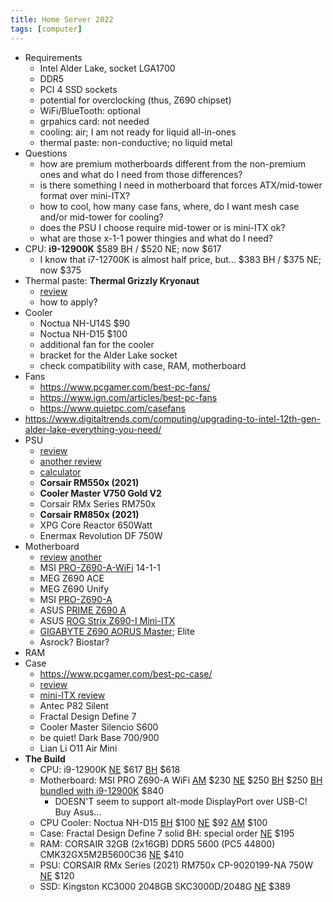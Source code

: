 ```yaml
---
title: Home Server 2022
tags: [computer]
---
```

- Requirements
  - Intel Alder Lake, socket LGA1700
  - DDR5
  - PCI 4 SSD sockets
  - potential for overclocking (thus, Z690 chipset)
  - WiFi/BlueTooth: optional
  - grpahics card: not needed
  - cooling: air; I am not ready for liquid all-in-ones
  - thermal paste: non-conductive; no liquid metal
- Questions
  - how are premium motherboards different from the non-premium ones and what do I need from those differences?
  - is there something I need in motherboard that forces ATX/mid-tower format over mini-ITX?
  - how to cool, how many case fans, where, do I want mesh case and/or mid-tower for cooling?
  - does the PSU I choose require mid-tower or is mini-ITX ok?
  - what are those x-1-1 power thingies and what do I need?
- CPU: **i9-12900K**    $589 BH / $520 NE; now $617
  - I know that i7-12700K is almost half price, but...     $383 BH / $375 NE; now $375
- Thermal paste: **Thermal Grizzly Kryonaut**
  - [review](https://www.tomshardware.com/best-picks/best-thermal-paste)
  - how to apply?
- Cooler
  - Noctua NH-U14S  $90
  - Noctua NH-D15    $100
  - additional fan for the cooler
  - bracket for the Alder Lake socket
  - check compatibility with case, RAM, motherboard
- Fans
  - https://www.pcgamer.com/best-pc-fans/
  - https://www.ign.com/articles/best-pc-fans
  - https://www.quietpc.com/casefans
- https://www.digitaltrends.com/computing/upgrading-to-intel-12th-gen-alder-lake-everything-you-need/
- PSU
  - [review](https://www.tomshardware.com/reviews/best-psus,4229.html)
  - [another review](https://www.digitaltrends.com/computing/best-pc-power-supply/)
  - [calculator](https://www.newegg.com/tools/power-supply-calculator/)
  - **Corsair RM550x (2021)**
  - **Cooler Master V750 Gold V2**
  - Corsair RMx Series RM750x
  - **Corsair RM850x (2021)**
  - XPG Core Reactor 650Watt
  - Enermax Revolution DF 750W
- Motherboard
  - [review](https://www.tomshardware.com/reviews/best-motherboards,3984.html) [another](https://www.anandtech.com/show/16970/the-intel-z690-motherboard-overview-over-50-new-models-with-ddr5-support/)
  - MSI [PRO-Z690-A-WiFi](https://www.msi.com/Motherboard/PRO-Z690-A-WIFI) 14-1-1
  - MEG Z690 ACE
  - MEG Z690 Unify
  - MSI [PRO-Z690-A](https://www.newegg.com/p/N82E16813144504?Item=13-144-504)
  - ASUS [PRIME Z690 A](https://www.asus.com/Motherboards-Components/Motherboards/PRIME/PRIME-Z690-A/)
  - ASUS [ROG Strix Z690-I Mini-ITX](https://www.amazon.com/dp/B09JRW7FFK?tag=bgfg-wepc-us-20)
  - [GIGABYTE Z690 AORUS Master](https://www.amazon.com/dp/B09J64TBJG?tag=bgfg-wepc-us-20); Elite
  - Asrock? Biostar?
- RAM
- Case
  - https://www.pcgamer.com/best-pc-case/
  - [review](https://www.tomshardware.com/reviews/best-pc-cases,4183.html)
  - [mini-ITX review](https://www.tomshardware.com/best-picks/best-mini-itx-pc-cases)
  - Antec P82 Silent
  - Fractal Design Define 7
  - Cooler Master Silencio S600
  - be quiet! Dark Base 700/900
  - Lian Li O11 Air Mini
- **The Build**
  - CPU: i9-12900K  [NE](https://www.newegg.com/intel-core-i9-12900k-core-i9-12th-gen/p/N82E16819118339?item=N82E16819118339&nm_mc=knc-googleadwords&cm_mmc=knc-googleadwords-_-processors%20-%20desktops-_-intel-_-19118339&source=region) $617  [BH](https://www.bhphotovideo.com/c/product/1663644-REG/intel_bx8071512900k_core_i9_12900k_8_core_lga.html) $618
  - Motherboard: MSI PRO Z690-A WiFi [AM](https://www.amazon.com/MSI-Z690-ProSeries-Motherboard-Socket/dp/B09KKYS967/ref=sr_1_4?crid=PXR4C7MJDMMA&keywords=MSI+PRO+Z690-A+WiFi&qid=1643584350&sprefix=msi+pro+z690-a+wifi%2Caps%2C71&sr=8-4) $230  [NE](https://www.newegg.com/p/N82E16813144503) $250  [BH](https://www.bhphotovideo.com/c/product/1668942-REG/msi_pro_z690_a_wifi_lga.html) $250  [BH bundled with i9-12900K](https://www.bhphotovideo.com/c/product/1675862-REG/intel_core_i9_12900k_3_2_ghz.html/overview) $840
    - DOESN'T seem to support alt-mode DisplayPort over USB-C! Buy Asus...
  - CPU Cooler: Noctua NH-D15 [BH](https://www.bhphotovideo.com/c/product/1557428-REG/noctua_153767_nh_d15_cpu_cooler.html) $100 [NE](https://www.newegg.com/noctua-nh-d15/p/N82E16835608045?Description=Noctua%20NH-D15&cm_re=Noctua_NH-D15-_-35-608-045-_-Product&quicklink=true) $92  [AM](https://www.amazon.com/Noctua-NH-D15-heatpipe-NF-A15-140mm/dp/B00L7UZMAK/ref=sr_1_4?crid=2TK09A2OXQCD1&keywords=Noctua+NH-D15&qid=1643597819&sprefix=noctua%2520nh-d15%2Caps%2C40&sr=8-4) $100
  - Case: Fractal Design Define 7 solid  BH: special order  [NE](https://www.newegg.com/black-fractal-design-define-7-atx-mid-tower/p/N82E16811352109) $195
  - RAM: CORSAIR 32GB (2x16GB) DDR5 5600 (PC5 44800) CMK32GX5M2B5600C36 [NE](https://www.newegg.com/corsair-32gb-288-pin-ddr5-sdram/p/N82E16820236828?quicklink=true) $410
  - PSU: CORSAIR RMx Series (2021) RM750x CP-9020199-NA 750W [NE](https://www.newegg.com/corsair-rmx-series-rm750x-cp-9020199-na-750w/p/N82E16817139271) $120
  - SSD: Kingston KC3000 2048GB SKC3000D/2048G  [NE](https://www.newegg.com/kingston-2048gb-kc3000/p/N82E16820242660) $389